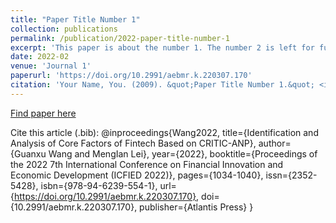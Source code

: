 ```yaml
---
title: "Paper Title Number 1"
collection: publications
permalink: /publication/2022-paper-title-number-1
excerpt: 'This paper is about the number 1. The number 2 is left for future work.'
date: 2022-02
venue: 'Journal 1'
paperurl: 'https://doi.org/10.2991/aebmr.k.220307.170'
citation: 'Your Name, You. (2009). &quot;Paper Title Number 1.&quot; <i>Journal 1</i>. 1(1).'
---
```


[Find paper here](https://doi.org/10.2991/aebmr.k.220307.170)

Cite this article (.bib):
@inproceedings{Wang2022,
  title={Identification and Analysis of Core Factors of Fintech Based on CRITIC-ANP},
  author={Guanxu Wang and MengIan Lei},
  year={2022},
  booktitle={Proceedings of the 2022 7th International Conference on Financial Innovation and Economic Development (ICFIED 2022)},
  pages={1034-1040},
  issn={2352-5428},
  isbn={978-94-6239-554-1},
  url={https://doi.org/10.2991/aebmr.k.220307.170},
  doi={10.2991/aebmr.k.220307.170},
  publisher={Atlantis Press}
}
